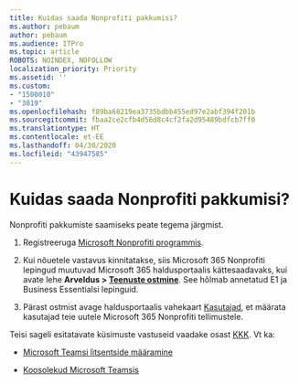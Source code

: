 ```yaml
---
title: Kuidas saada Nonprofiti pakkumisi?
ms.author: pebaum
author: pebaum
ms.audience: ITPro
ms.topic: article
ROBOTS: NOINDEX, NOFOLLOW
localization_priority: Priority
ms.assetid: ''
ms.custom:
- "1500010"
- "3819"
ms.openlocfilehash: f89ba68219ea3735bdbb455ed97e2abf394f201b
ms.sourcegitcommit: fbaa2ce2cfb4d56d8c4cf2fa2d95489bdfcb7ff0
ms.translationtype: HT
ms.contentlocale: et-EE
ms.lasthandoff: 04/30/2020
ms.locfileid: "43947585"
---
```

# <a name="how-to-get-nonprofit-offers"></a>Kuidas saada Nonprofiti pakkumisi?

Nonprofiti pakkumiste saamiseks peate tegema järgmist.

1. Registreeruga [Microsoft Nonprofiti programmis](https://go.microsoft.com/fwlink/p/?linkid=2008962).

2. Kui nõuetele vastavus kinnitatakse, siis Microsoft 365 Nonprofiti lepingud muutuvad Microsoft 365 haldusportaalis kättesaadavaks, kui avate lehe **Arveldus > [Teenuste ostmine](https://go.microsoft.com/fwlink/p/?linkid=868433)**. See hõlmab annetatud E1 ja Business Essentialsi lepinguid.

3. Pärast ostmist avage haldusportaalis vahekaart [Kasutajad](https://admin.microsoft.com/Adminportal/Home#/users), et määrata kasutajad teie uutele Microsoft 365 Nonprofiti tellimustele.

Teisi sageli esitatavate küsimuste vastuseid vaadake osast [KKK](https://www.microsoft.com/microsoft-365/nonprofit/office-365-nonprofit#coreui-heading-67lnrlz). Vt ka:

- [Microsoft Teamsi litsentside määramine](https://docs.microsoft.com/MicrosoftTeams/assign-teams-licenses)

- [Koosolekud Microsoft Teamsis](https://docs.microsoft.com/MicrosoftTeams/tutorial-meetings-in-teams)

